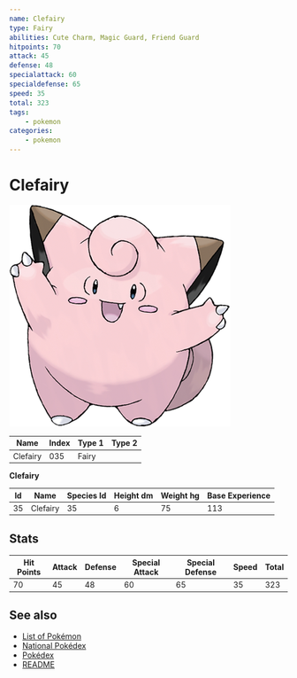```yaml
---
name: Clefairy
type: Fairy
abilities: Cute Charm, Magic Guard, Friend Guard
hitpoints: 70
attack: 45
defense: 48
specialattack: 60
specialdefense: 65
speed: 35
total: 323
tags:
    - pokemon
categories:
    - pokemon
---
```


# Clefairy


![Clefairy](images/035.png)

| **Name** | **Index** | **Type 1** | **Type 2** |
|----|----|----|----|
| Clefairy | 035 | Fairy  |  |

**Clefairy** 




| **Id** | **Name** | **Species Id** | **Height dm** | **Weight hg** | **Base Experience** |
|--------|----------|----------------|------------|------------|---------------------|
| 35 | Clefairy | 35 | 6 | 75 | 113 |



## Stats

| **Hit Points** | **Attack** | **Defense** | **Special Attack** | **Special Defense** | **Speed** | **Total** |
|----------------|------------|-------------|--------------------|---------------------|-----------|-----------|
| 70 | 45 | 48 | 60 | 65 | 35 | 323 |

## See also

- [List of Pokémon](../pokemon.md)
- [National Pokédex](../national_pokedex.md)
- [Pokédex](../pokedex.md)
- [README](../README.md)
